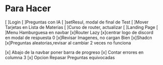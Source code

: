 # Para Hacer
[ ]Login
[ ]Preguntas con IA
[ ]setResul, modal de final de Test
[ ]Mover Tarjetas en Lista de Materias
[ ]Curso de router, actualizar
[ ]Landing Page
[ ]Menu Hamburguesa en navbar
[x]Router Lazy
[x]centrar logo de discord en modal de respuesta 0
[x]Revisar Imagenes, no cargan Bien
[x]Shadcn
[x]Preguntas aleatorias,revisar al cambiar 2 veces no funciona

[x] Abajo de la navbar poner barra de progreso
[x] Contar errores en columna 3
[x] Opcion Repasar Preguntas equivocadas
